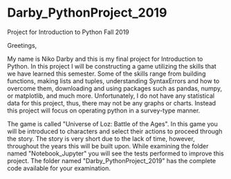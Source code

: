 # Darby_PythonProject_2019
Project for Introduction to Python Fall 2019 

Greetings,

My name is Niko Darby and this is my final project for Introduction to Python. In this project I will be constructing a game utilizing the skills that we have learned this semester. Some of the skills range from building functions, making lists and tuples, understanding SyntaxErrors and how to overcome them, downloading and using packages such as pandas, numpy, or matplotlib, and much more. Unfortunately, I do not have any statistical data for this project, thus, there may not be any graphs or charts. Instead this project will focus on operating python in a survey-type manner.

The game is called "Universe of Loz: Battle of the Ages". In this game you will be introduced to characters and select their actions to proceed through the story. The story is very short due to the lack of time, however, throughout the years this will be built upon. While examining the folder named "Notebook_Jupyter" you will see the tests performed to improve this project. The folder named "Darby_PythonProject_2019" has the complete code available for your examination.
